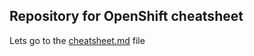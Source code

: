 ## Repository for OpenShift cheatsheet
Lets go to the [cheatsheet.md](https://github.com/fahmifahim/openshift/blob/master/cheatsheet.md) file
